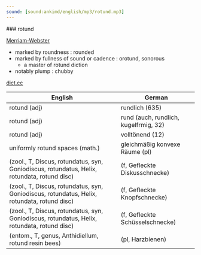 ```yaml
---
sound: [sound:ankimd/english/mp3/rotund.mp3]
---
```


\### rotund

[Merriam-Webster](https://www.merriam-webster.com/dictionary/rotund)

- marked by roundness : rounded
- marked by fullness of sound or cadence : orotund, sonorous
    - a master of rotund diction
- notably plump : chubby

[dict.cc](https://www.dict.cc/rotund)

| English        | German       |
| -------------- | ------------ |
| rotund (adj) | rundlich (635) |
| rotund (adj) | rund (auch, rundlich, kugelfrmig, 32) |
| rotund (adj) | volltönend (12) |
| uniformly rotund spaces (math.) | gleichmäßig konvexe Räume (pl) |
|  (zool., T, Discus, rotundatus, syn, Goniodiscus, rotundatus, Helix, rotundata, rotund disc) |  (f, Gefleckte Diskusschnecke) |
|  (zool., T, Discus, rotundatus, syn, Goniodiscus, rotundatus, Helix, rotundata, rotund disc) |  (f, Gefleckte Knopfschnecke) |
|  (zool., T, Discus, rotundatus, syn, Goniodiscus, rotundatus, Helix, rotundata, rotund disc) |  (f, Gefleckte Schüsselschnecke) |
|  (entom., T, genus, Anthidiellum, rotund resin bees) |  (pl, Harzbienen) |
